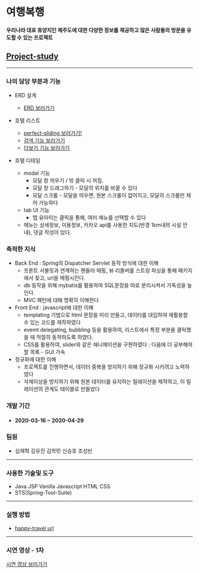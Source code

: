 # 여행복행
#### 우리나라 대표 휴양지인 제주도에 대한 다양한 정보를 제공하고 많은 사람들의 방문을 유도할 수 있는 프로젝트

## [Project-study][project-study-link]

[project-study-link]: https://github.com/JaeHyukSim/project-study/blob/master/README.md "Go project-study!"

-----------

### 나의 담당 부분과 기능
+ ERD 설계
    - [ERD 보러가기][erd-link]
    
    [erd-link]: /ERD.md "Go ERD!"
+ 호텔 리스트
    - [perfect-sliding 보러가기!][perfect-sliding-link]
    
    [perfect-sliding-link]: https://github.com/JaeHyukSim/perfect-sliding "Go perpect-sliding!"
    
    - [검색 기능 보러가기][search-link]
    
    [search-link]: /Search.md "Go Search function!"
    - [더보기 기능 보러가기][more-link]
    
    [more-link]: /more.md "Go more function!"
+ 호텔 디테일
    - modal 기능
        + 모달 창 띄우기 / 밖 클릭 시 꺼짐.
	    + 모달 창 드래그하기 - 모달의 위치를 바꿀 수 있다
	    + 모달 스크롤 - 모달을 띄우면, 원본 스크롤이 없어지고, 모달의 스크롤만 제어 가능하다
    - tab UI 기능
        + 텝 유아이는 클릭을 통해, 여러 메뉴를 선택할 수 있다
	+ 메뉴는 상세정보, 이용정보, 카카오 api를 사용한 지도(반경 1km내의 시설 안내), 댓글 작성이 있다.

### 축적한 지식
+ Back End : Spring의 Dispatcher Servlet 동작 방식에 대한 이해
    - 프론트 서블릿과 연계하는 핸들러 매핑, 뷰 리졸버를 스트링 파싱을 통해 패키지에서 찾고, url을 매핑시킨다.
    - db 동작을 위해 mybatis를 활용하여 SQL문장을 따로 분리시켜서 가독성을 높인다.
    - MVC 패턴에 대해 명확히 이해한다
+ Front End : javascript에 대한 이해
    - templating 기법으로 html 문장을 미리 만들고, 데이터를 대입하여 재활용할 수 있는 코드를 제작하였다
    - evemt delegating, bubbling 등을 활용하여, 리스트에서 특정 부분을 클릭했을 때 적절히 동작하도록 하였다.
    - CSS를 활용하여, slider와 같은 애니메이션을 구현하였다 : 다음에 더 공부해야 할 목록 - GUI 가속
+ 정규화에 대한 이해
    - 프로젝트를 진행하면서, 데이터 중복을 방지하기 위해 정규화 시키려고 노력하였다
    - 삭제이상을 방지하기 위해 원본 데이터를 유지하는 릴레이션을 제작하고, 이 릴레이션의 관계도 테이블로 만들었다
### 개발 기간
+ #### 2020-03-16 ~ 2020-04-29
### 팀원 
+ 심재혁 김유진 김학민 신승호 조성빈

-----------

### 사용한 기술및 도구
- Java JSP Vanilla Javascript HTML CSS
- STS(Spring-Tool-Suite)

---------

### 실행 방법
- [happy-travel url][happy-travel-link]

[happy-travel-link]: URL "Go happy-travel!"

-----------

### 시연 영상 - 1차
[시연 영상 보러가기][desc-link]

[desc-link]: https://www.youtube.com/watch?v=Ts9go0W2r6c&feature=youtu.be "Go desc link!"
